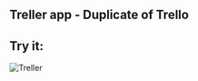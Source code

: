 ## Treller app - Duplicate of Trello
## Try it: 
![Treller](https://user-images.githubusercontent.com/94955256/158163616-fd012258-5fb4-4bb1-9c9b-4de1161a77cb.png)
